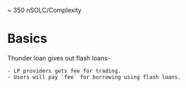 ~ 350 nSOLC/Complexity

# Basics

Thunder loan gives out flash loans-

    - LP providers gets fee for trading.
    - Users will pay `fee` for borrowing using flash loans.

